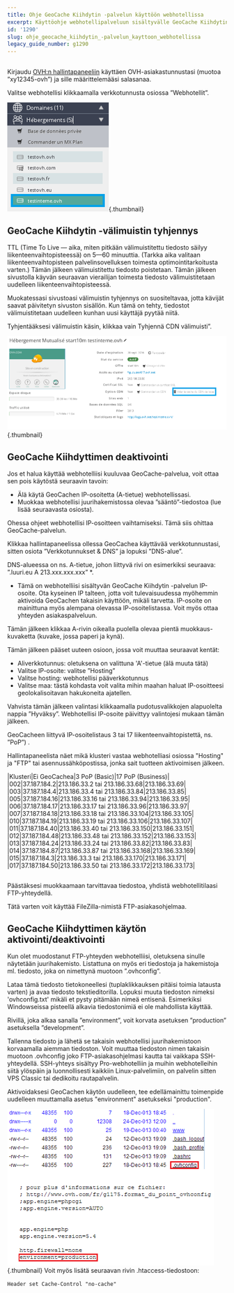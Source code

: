 ```yaml
---
title: Ohje GeoCache Kiihdytin -palvelun käyttöön webhotellissa
excerpt: Käyttöohje webhotellipalveluun sisältyvälle GeoCache Kiihdytin -palvelulle
id: '1290'
slug: ohje_geocache_kiihdytin_-palvelun_kayttoon_webhotellissa
legacy_guide_number: g1290
---
```



## 
Kirjaudu [OVH:n hallintapaneeliin](https://www.ovh.com/manager/) käyttäen OVH-asiakastunnustasi (muotoa ”xy12345-ovh”) ja sille määrittelemääsi salasanaa.

Valitse webhotellisi klikkaamalla verkkotunnusta osiossa ”Webhotellit”.

![](images/img_2904.jpg){.thumbnail}


## GeoCache Kiihdytin -välimuistin tyhjennys
TTL (Time To Live — aika, miten pitkään välimuistitettu tiedosto säilyy liikenteenvaihtopisteessä) on 5—60 minuuttia. (Tarkka aika valitaan liikenteenvaihtopisteen palvelinsovelluksen toimesta optimointitarkoitusta varten.) Tämän jälkeen välimuistitettu tiedosto poistetaan. Tämän jälkeen sivustolla käyvän seuraavan vierailijan toimesta tiedosto välimuistitetaan uudelleen liikenteenvaihtopisteessä.

Muokatessasi sivustoasi välimuistin tyhjennys on suositeltavaa, jotta kävijät saavat päivitetyn sivuston sisällön. Kun tämä on tehty, tiedostot välimuistitetaan uudelleen kunhan uusi käyttäjä pyytää niitä.

Tyhjentääksesi välimuistin käsin, klikkaa vain Tyhjennä CDN välimuisti”.

![](images/img_2957.jpg){.thumbnail}


## GeoCache Kiihdyttimen deaktivointi
Jos et halua käyttää webhotelliisi kuuluvaa GeoCache-palvelua, voit ottaa sen pois käytöstä seuraavin tavoin:


- Älä käytä GeoCachen IP-osoitetta (A-tietue) webhotellissasi.
- Muokkaa webhotellisi juurihakemistossa olevaa ”sääntö”-tiedostoa (lue lisää seuraavasta osiosta).


Ohessa ohjeet webhotellisi IP-osoitteen vaihtamiseksi. Tämä siis ohittaa GeoCache-palvelun.

Klikkaa hallintapaneelissa ollessa GeoCachea käyttävää verkkotunnustasi, sitten osiota ”Verkkotunnukset & DNS” ja lopuksi ”DNS-alue”.

DNS-alueessa on ns. A-tietue, johon liittyvä rivi on esimerkiksi seuraava: ”.luuri.eu  A  213.xxx.xxx.xxx” *.

* Tämä on webhotelliisi sisältyvän GeoCache Kiihdytin -palvelun IP-osoite. Ota kyseinen IP talteen, jotta voit tulevaisuudessa myöhemmin aktivoida GeoCachen takaisin käyttöön, mikäli tarvetta. IP-osoite on mainittuna myös alempana olevassa IP-osoitelistassa. Voit myös ottaa yhteyden asiakaspalveluun. 

Tämän jälkeen klikkaa A-rivin oikealla puolella olevaa pientä muokkaus-kuvaketta (kuvake, jossa paperi ja kynä).

Tämän jälkeen pääset uuteen osioon, jossa voit muuttaa seuraavat kentät:


- Aliverkkotunnus: oletuksena on valittuna 'A'-tietue (älä muuta tätä)
- Valitse IP-osoite: valitse ”Hosting”
- Valitse hosting: webhotellisi pääverkkotunnus
- Valitse maa: tästä kohdasta voit valita mihin maahan haluat IP-osoitteesi geolokalisoitavan hakukoneita ajatellen.


Vahvista tämän jälkeen valintasi klikkaamalla pudotusvalikkojen alapuolelta nappia ”Hyväksy”. Webhotellisi IP-osoite päivittyy valintojesi mukaan tämän jälkeen.

GeoCacheen liittyvä IP-osoitelistaus 3 tai 17 liikenteenvaihtopistettä, ns. ”PoP”) .

Hallintapaneelista näet mikä klusteri vastaa webhotelliasi osiossa "Hosting" ja "FTP" tai asennussähköpostissa, jonka sait tuotteen aktivoimisen jälkeen.

|Klusteri|Ei GeoCachea|3 PoP (Basic)|17 PoP (Business)|
|002|37.187.184.2|213.186.33.2 tai 213.186.33.68|213.186.33.69|
|003|37.187.184.4|213.186.33.4 tai 213.186.33.84|213.186.33.85|
|005|37.187.184.16|213.186.33.16 tai 213.186.33.94|213.186.33.95|
|006|37.187.184.17|213.186.33.17 tai 213.186.33.96|213.186.33.97|
|007|37.187.184.18|213.186.33.18 tai 213.186.33.104|213.186.33.105|
|010|37.187.184.19|213.186.33.19 tai 213.186.33.106|213.186.33.107|
|011|37.187.184.40|213.186.33.40 tai 213.186.33.150|213.186.33.151|
|012|37.187.184.48|213.186.33.48 tai 213.186.33.152|213.186.33.153|
|013|37.187.184.24|213.186.33.24 tai 213.186.33.82|213.186.33.83|
|014|37.187.184.87|213.186.33.87 tai 213.186.33.168|213.186.33.169|
|015|37.187.184.3|213.186.33.3 tai 213.186.33.170|213.186.33.171|
|017|37.187.184.50|213.186.33.50 tai 213.186.33.172|213.186.33.173|




## 
Päästäksesi muokkaamaan tarvittavaa tiedostoa, yhdistä webhotellitilaasi FTP-yhteydellä. 

Tätä varten voit käyttää FileZilla-nimistä FTP-asiakasohjelmaa.


## GeoCache Kiihdyttimen käytön aktivointi/deaktivointi
Kun olet muodostanut FTP-yhteyden webhotelliisi, oletuksena sinulle näytetään juurihakemisto. Listattuna on myös eri tiedostoja ja hakemistoja ml. tiedosto, joka on nimettynä muotoon ”.ovhconfig”.

Lataa tämä tiedosto tietokoneellesi (tuplaklikkauksen pitäisi toimia latausta varten) ja avaa tiedosto tekstieditorilla. Lopuksi muuta tiedoston nimeksi 'ovhconfig.txt' mikäli et pysty pitämään nimeä entisenä. Esimerkiksi Windowseissa pisteellä alkavia tiedostonimiä ei ole mahdollista käyttää.

Rivillä, joka alkaa sanalla ”environment”, voit korvata asetuksen ”production” asetuksella ”development”.

Tallenna tiedosto ja lähetä se takaisin webhotellisi juurihakemistoon korvaamalla aiemman tiedoston. Voit muuttaa tiedoston nimen takaisin muotoon .ovhconfig joko FTP-asiakasohjelmasi kautta tai vaikkapa SSH-yhteydellä. SSH-yhteys sisältyy Pro-webhotelliin ja muihin webhotelleihin siitä ylöspäin ja luonnollisesti kaikkiin Linux-palvelimiin, on palvelin sitten VPS Classic tai dedikoitu rautapalvelin.

Aktivoidaksesi GeoCachen käytön uudelleen, tee edellämainittu toimenpide uudelleen muuttamalla asetus "environment" asetukseksi "production".

![](images/img_1207.jpg){.thumbnail}
Voit myös lisätä seuraavan rivin .htaccess-tiedostoon: 
```
Header set Cache-Control "no-cache"
```



